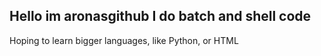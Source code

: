 Hello im aronasgithub
I do batch and shell code
--------------------------
Hoping to learn bigger languages, like Python, or HTML
